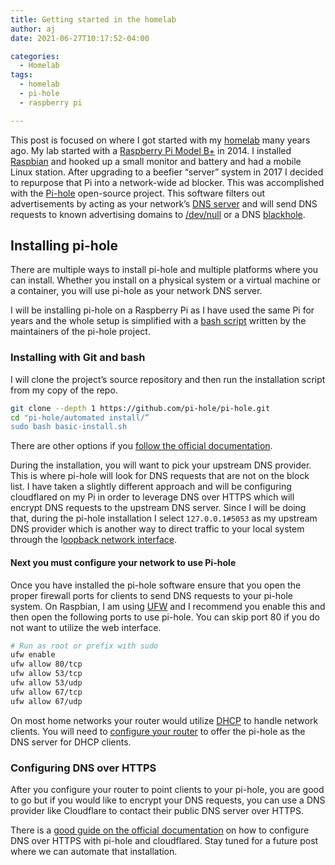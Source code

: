```yaml
---
title: Getting started in the homelab
author: aj
date: 2021-06-27T10:17:52-04:00

categories:
  - Homelab
tags:
  - homelab
  - pi-hole
  - raspberry pi

---
```

This post is focused on where I got started with my [homelab][1] many years ago. My lab started with a [Raspberry Pi Model B+][2] in 2014. I installed [Raspbian][3] and hooked up a small monitor and battery and had a mobile Linux station. After upgrading to a beefier “server” system in 2017 I decided to repurpose that Pi into a network-wide ad blocker. This was accomplished with the [Pi-hole][4] open-source project. This software filters out advertisements by acting as your network’s [DNS server][5] and will send DNS requests to known advertising domains to [/dev/null][6] or a DNS [blackhole][7].

## Installing pi-hole

There are multiple ways to install pi-hole and multiple platforms where you can install. Whether you install on a physical system or a virtual machine or a container, you will use pi-hole as your network DNS server.

I will be installing pi-hole on a Raspberry Pi as I have used the same Pi for years and the whole setup is simplified with a [bash script][8] written by the maintainers of the pi-hole project.

### Installing with Git and bash

I will clone the project&#8217;s source repository and then run the installation script from my copy of the repo.

```bash
git clone --depth 1 https://github.com/pi-hole/pi-hole.git
cd "pi-hole/automated install/”
sudo bash basic-install.sh
```

There are other options if you [follow the official documentation][9].

During the installation, you will want to pick your upstream DNS provider. This is where pi-hole will look for DNS requests that are not on the block list. I have taken a slightly different approach and will be configuring cloudflared on my Pi in order to leverage DNS over HTTPS which will encrypt DNS requests to the upstream DNS server. Since I will be doing that, during the pi-hole installation I select `127.0.0.1#5053` as my upstream DNS provider which is another way to direct traffic to your local system through the l[oopback network interface][10].

#### Next you must configure your network to use Pi-hole

Once you have installed the pi-hole software ensure that you open the proper firewall ports for clients to send DNS requests to your pi-hole system. On Raspbian, I am using [UFW][11] and I recommend you enable this and then open the following ports to use pi-hole. You can skip port 80 if you do not want to utilize the web interface.

```bash
# Run as root or prefix with sudo
ufw enable
ufw allow 80/tcp
ufw allow 53/tcp
ufw allow 53/udp
ufw allow 67/tcp
ufw allow 67/udp
```

On most home networks your router would utilize [DHCP][12] to handle network clients. You will need to [configure your router][13] to offer the pi-hole as the DNS server for DHCP clients.

### Configuring DNS over HTTPS

After you configure your router to point clients to your pi-hole, you are good to go but if you would like to encrypt your DNS requests, you can use a DNS provider like Cloudflare to contact their public DNS server over HTTPS.

There is a [good guide on the official documentation][14] on how to configure DNS over HTTPS with pi-hole and cloudflared. Stay tuned for a future post where we can automate that installation.

 [1]: https://www.reddit.com/r/homelab/
 [2]: https://en.wikipedia.org/wiki/Raspberry_Pi#History
 [3]: https://en.wikipedia.org/wiki/Raspberry_Pi_OS#Release_history
 [4]: https://pi-hole.net/
 [5]: https://en.wikipedia.org/wiki/Name_server
 [6]: https://en.wikipedia.org/wiki/Null_device
 [7]: https://en.wikipedia.org/wiki/Black_hole
 [8]: https://www.gnu.org/software/bash/
 [9]: https://docs.pi-hole.net/main/prerequisites/
 [10]: https://en.wikipedia.org/wiki/Localhost
 [11]: https://www.linux.com/learn/introduction-uncomplicated-firewall-ufw
 [12]: https://en.wikipedia.org/wiki/Dynamic_Host_Configuration_Protocol
 [13]: https://discourse.pi-hole.net/t/how-do-i-configure-my-devices-to-use-pi-hole-as-their-dns-server/245
 [14]: https://docs.pi-hole.net/guides/dns/cloudflared/
